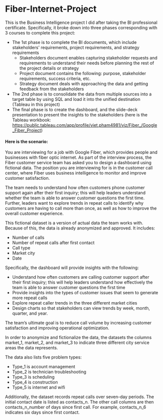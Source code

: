 # Fiber-Internet-Project

This is the Business Intelligence project I did after taking the BI professional certificate. Specifically, it broke down into three phases corresponding with 3 courses to complete this project:
* The 1st phase is to complete the BI documents, which include stakeholders' requirements, project requirements, and strategy requirements
    * Stakeholders document enables capturing stakeholder requests and requirements to understand their needs before planning the rest of the project details or strategy 
    * Project document contains the following: purpose, stakeholder requirements, success criteria, etc.
    * Strategy document deals with approaching the data and getting feedback from the stakeholders
* The 2nd phase is to consolidate the data from multiple sources into a target table by using SQL and load it into the unified destination (Tableau in this project)
* The final phase is to create the dashboard, and the slide-deck presentation to present the insights to the stakeholders (here is the Tableau workbook: https://public.tableau.com/app/profile/viet.pham4981/viz/Fiber_/Google_Fiber_Project)

#### Here is the scenario: 

You are interviewing for a job with Google Fiber, which provides people and businesses with fiber optic internet. As part of the interview process, the Fiber customer service team has asked you to design a dashboard using fictional data. The position you are interviewing for is in the customer call center, where Fiber uses business intelligence to monitor and improve customer satisfaction.

The team needs to understand how often customers  phone customer support again after their first inquiry; this will help leaders understand whether the team is able to answer customer questions the first time. Further, leaders want to explore trends in repeat calls to identify why customers are having to call more than once, as well as how to improve the overall customer experience.

This fictional dataset is a version of actual data the team works with. Because of this, the data is already anonymized and approved. It includes:
* Number of calls
* Number of repeat calls after first contact
* Call type
* Market city
* Date

Specifically, the dashboard will provide insights with the following: 
* Understand how often customers are calling customer support after their first inquiry; this will help leaders understand how effectively the team is able to answer customer questions the first time
* Provide insights into the types of customer issues that seem to generate more repeat calls
* Explore repeat caller trends in the three different market cities
* Design charts so that stakeholders can view trends by week, month, quarter, and year.

The team’s ultimate goal is to reduce call volume by increasing customer satisfaction and improving operational optimization.

In order to anonymize and fictionalize the data, the datasets the columns market_1, market_2, and market_3 to indicate three different city service areas the data represents. 

The data also lists five problem types:
* Type_1 is account management
* Type_2 is technician troubleshooting
* Type_3 is scheduling
* Type_4 is construction
* Type_5 is internet and wifi

Additionally, the dataset records repeat calls over seven-day periods. The initial contact date is listed as contacts_n. The other call columns are then contacts_n_number of days since first call. For example, contacts_n_6 indicates six days since first contact. 
